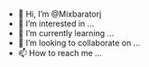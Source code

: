 - 👋 Hi, I’m @Mixbaratorj
- 👀 I’m interested in ...
- 🌱 I’m currently learning ...
- 💞️ I’m looking to collaborate on ...
- 📫 How to reach me ...

<!---
Mixbaratorj/Mixbaratorj is a ✨ special ✨ repository because its `README.md` (this file) appears on your GitHub profile.
You can click the Preview link to take a look at your changes.
--->
